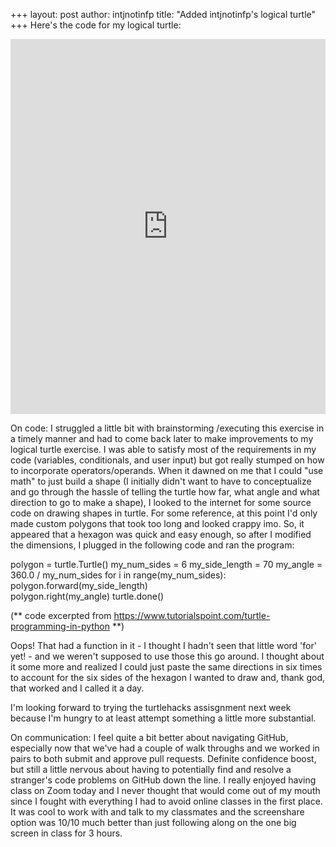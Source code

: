 +++
layout: post
author: intjnotinfp
title: "Added intjnotinfp's logical turtle"
+++
Here's the code for my logical turtle:
<iframe src="https://trinket.io/embed/python/15e54063fd" width="100%" height="600" frameborder="0" marginwidth="0" marginheight="0" allowfullscreen></iframe>

On code:
I struggled a little bit with brainstorming /executing this exercise in a timely manner and had to come back later to make improvements to my logical turtle exercise. I was able to satisfy most of the requirements in my code (variables, conditionals, and user input) but got really stumped on how to incorporate operators/operands. When it dawned on me that I could "use math" to just build a shape (I initially didn't want to have to conceptualize and go through the hassle of telling the turtle how far, what angle and what direction to go to make a shape), I looked to the internet for some source code on drawing shapes in turtle. For some reference, at this point I'd only made custom polygons that took too long and looked crappy imo. So, it appeared that a hexagon was quick and easy enough, so after I modified the dimensions, I plugged in the following code and ran the program:

polygon = turtle.Turtle()
my_num_sides = 6
my_side_length = 70
my_angle = 360.0 / my_num_sides
for i in range(my_num_sides):
   polygon.forward(my_side_length)           
   polygon.right(my_angle) 
turtle.done()

(** code excerpted from https://www.tutorialspoint.com/turtle-programming-in-python **)

Oops! That had a function in it - I thought I hadn't seen that little word 'for' yet! - and we weren't supposed to use those this go around. I thought about it some more and realized I could just paste the same directions in six times to account for the six sides of the hexagon I wanted to draw and, thank god, that worked and I called it a day.

I'm looking forward to trying the turtlehacks assisgnment next week because I'm hungry to at least attempt something a little more substantial. 

On communication:
I feel quite a bit better about navigating GitHub, especially now that we've had a couple of walk throughs and we worked in pairs to both submit and approve pull requests. Definite confidence boost, but still a little nervous about having to potentially find and resolve a stranger's code problems on GitHub down the line. I really enjoyed having class on Zoom today and I never thought that would come out of my mouth since I fought with everything I had to avoid online classes in the first place. It was cool to work with and talk to my classmates and the screenshare option was 10/10 much better than just following along on the one big screen in class for 3 hours.
